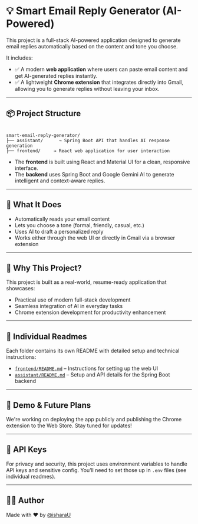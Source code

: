 # 💡 Smart Email Reply Generator (AI-Powered)

This project is a full-stack AI-powered application designed to generate email replies automatically based on the content and tone you choose.

It includes:

- ✅ A modern **web application** where users can paste email content and get AI-generated replies instantly.
- ✅ A lightweight **Chrome extension** that integrates directly into Gmail, allowing you to generate replies without leaving your inbox.

---

## 📦 Project Structure

```

smart-email-reply-generator/
├── assistant/      → Spring Boot API that handles AI response generation
├── frontend/     → React web application for user interaction

```

- The **frontend** is built using React and Material UI for a clean, responsive interface.
- The **backend** uses Spring Boot and Google Gemini AI to generate intelligent and context-aware replies.

---

## 🧠 What It Does

- Automatically reads your email content
- Lets you choose a tone (formal, friendly, casual, etc.)
- Uses AI to draft a personalized reply
- Works either through the web UI or directly in Gmail via a browser extension

---

## 🚀 Why This Project?

This project is built as a real-world, resume-ready application that showcases:

- Practical use of modern full-stack development
- Seamless integration of AI in everyday tasks
- Chrome extension development for productivity enhancement

---

## 📁 Individual Readmes

Each folder contains its own README with detailed setup and technical instructions:

- [`frontend/README.md`](./frontend/README.md) – Instructions for setting up the web UI
- [`assistant/README.md`](./backend/README.md) – Setup and API details for the Spring Boot backend

---

## 🧪 Demo & Future Plans

We're working on deploying the app publicly and publishing the Chrome extension to the Web Store. Stay tuned for updates!

---

## 🔐 API Keys

For privacy and security, this project uses environment variables to handle API keys and sensitive config. You’ll need to set those up in `.env` files (see individual readmes).

---

## 👨‍💻 Author

Made with ❤️ by [@isharaU](https://github.com/isharaU)


